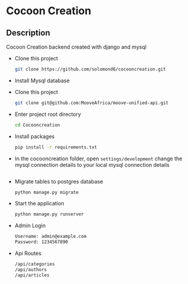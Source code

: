 # Cocoon Creation
## Description
Cocoon Creation backend created with django and mysql

* Clone this project
    ```bash
    git clone https://github.com/solomond6/cocooncreation.git
    ```

* Install Mysql database

* Clone this project
    ```bash
    git clone git@github.com:MooveAfrica/moove-unified-api.git
    ```
* Enter project root directory
    ```bash
    cd Cocooncreation
    ```
* Install packages
    ```bash
    pip install -r requirements.txt
    ```
* In the cocooncreation folder, open `settings/development` change the mysql connection details to your local mysql connection details
    ```

* Migrate tables to postgres database
    ```bash
    python manage.py migrate
    ```

* Start the application
    ```bash
    python manage.py runserver
    ```

* Admin Login
    ```bash
    Username: admin@example.com
    Password: 1234567890
    ```

* Api Routes
    ```bash
    /api/categories
    /api/authors
    /api/articles
    ```